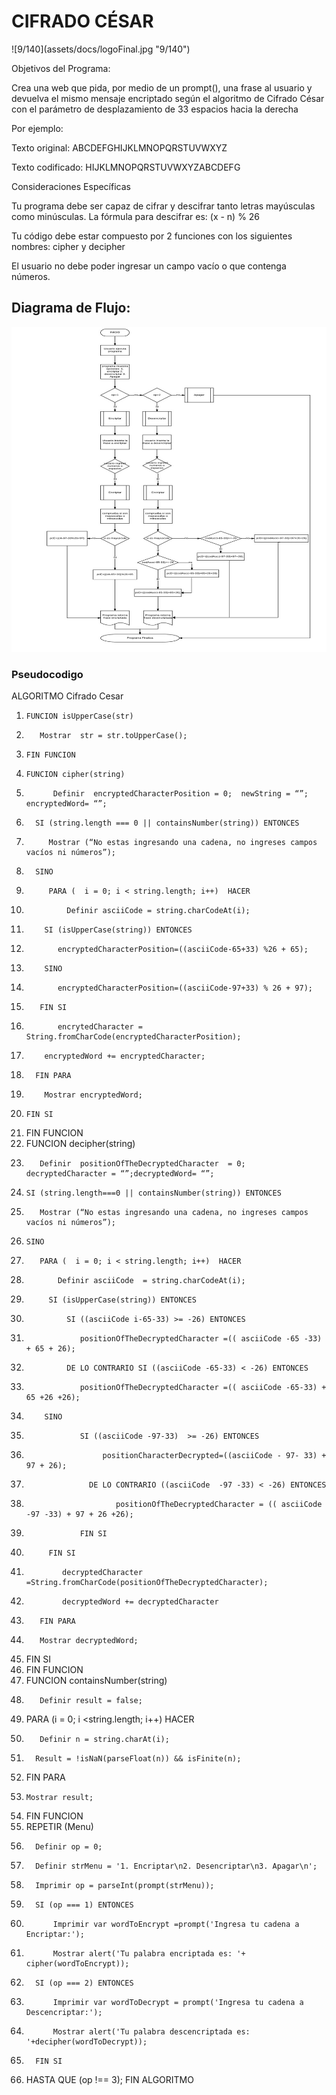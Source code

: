 # CIFRADO CÉSAR
<p>
![9/140](assets/docs/logoFinal.jpg "9/140")

 Objetivos del Programa:
<p> Crea una web que pida, por medio de un prompt(), una frase al usuario y devuelva el mismo mensaje encriptado según el algoritmo de Cifrado César con el parámetro de desplazamiento de 33 espacios hacia la derecha</p>

<p>Por ejemplo:</p>

<p>Texto original: ABCDEFGHIJKLMNOPQRSTUVWXYZ</p>
<p>Texto codificado: HIJKLMNOPQRSTUVWXYZABCDEFG</p>

<p>Consideraciones Específicas</p>

<p>Tu programa debe ser capaz de cifrar y descifrar tanto letras mayúsculas como minúsculas. La fórmula para descifrar es: (x - n) % 26</p>
<p>Tu código debe estar compuesto por 2 funciones con los siguientes nombres: cipher y decipher </p>
<p>El usuario no debe poder ingresar un campo vacío o que contenga números. </p>

## Diagrama de Flujo:
![Diagrama de Flujo Cifrado César](assets/docs/cifradoCesar.jpg "Diagrama de Flujo Cifrado César")


### Pseudocodigo
ALGORITMO Cifrado Cesar
1.     FUNCION isUpperCase(str)
2.        Mostrar  str = str.toUpperCase();
3.     FIN FUNCION
4.     FUNCION cipher(string)
5.           Definir  encryptedCharacterPosition = 0;  newString = “”; encryptedWord= “”;
6.       SI (string.length === 0 || containsNumber(string)) ENTONCES
7.          Mostrar (“No estas ingresando una cadena, no ingreses campos vacíos ni números”);
8.       SINO
9.          PARA (  i = 0; i < string.length; i++)  HACER
10.              Definir asciiCode = string.charCodeAt(i);
11.         SI (isUpperCase(string)) ENTONCES
12.            encryptedCharacterPosition=((asciiCode-65+33) %26 + 65);
13.         SINO
14.            encryptedCharacterPosition=((asciiCode-97+33) % 26 + 97);
15.        FIN SI
16.            encrytedCharacter = String.fromCharCode(encryptedCharacterPosition);
17.         encryptedWord += encryptedCharacter;
18.       FIN PARA
19.         Mostrar encryptedWord;
20.     FIN SI
21.   FIN FUNCION
22.  FUNCION decipher(string)
23.        Definir  positionOfTheDecryptedCharacter  = 0; decryptedCharacter = “”;decryptedWord= “”;
24.     SI (string.length===0 || containsNumber(string)) ENTONCES
25.        Mostrar (“No estas ingresando una cadena, no ingreses campos vacíos ni números”);
26.     SINO
27.        PARA (  i = 0; i < string.length; i++)  HACER
28.            Definir asciiCode  = string.charCodeAt(i);
29.          SI (isUpperCase(string)) ENTONCES
30.              SI ((asciiCode i-65-33) >= -26) ENTONCES
31.                 positionOfTheDecryptedCharacter =(( asciiCode -65 -33) + 65 + 26);
32.              DE LO CONTRARIO SI ((asciiCode -65-33) < -26) ENTONCES
33.                 positionOfTheDecryptedCharacter =(( asciiCode -65-33) + 65 +26 +26);
34.         SINO
35.                 SI ((asciiCode -97-33)  >= -26) ENTONCES           
36.                      positionCharacterDecrypted=((asciiCode - 97- 33) + 97 + 26);
37.                   DE LO CONTRARIO ((asciiCode  -97 -33) < -26) ENTONCES
38.                         positionOfTheDecryptedCharacter = (( asciiCode -97 -33) + 97 + 26 +26);
39.                 FIN SI
40.          FIN SI
41.             decryptedCharacter  =String.fromCharCode(positionOfTheDecryptedCharacter);
42.             decryptedWord += decryptedCharacter
43.        FIN PARA
44.        Mostrar decryptedWord;
45.    FIN SI
46.  FIN FUNCION
47.  FUNCION containsNumber(string)
48.        Definir result = false;
49.    PARA (i = 0; i <string.length; i++) HACER
50.        Definir n = string.charAt(i);
51.       Result = !isNaN(parseFloat(n)) && isFinite(n);
52.    FIN PARA
53.     Mostrar result;
54.  FIN FUNCION
55. REPETIR (Menu)
56.       Definir op = 0;
57.       Definir strMenu = '1. Encriptar\n2. Desencriptar\n3. Apagar\n';
58.       Imprimir op = parseInt(prompt(strMenu));
59.       SI (op === 1) ENTONCES
60.           Imprimir var wordToEncrypt =prompt('Ingresa tu cadena a Encriptar:');
61.           Mostrar alert('Tu palabra encriptada es: '+ cipher(wordToEncrypt));
62.       SI (op === 2) ENTONCES
63.           Imprimir var wordToDecrypt = prompt('Ingresa tu cadena a Descencriptar:');
64.           Mostrar alert('Tu palabra descencriptada es: '+decipher(wordToDecrypt));
65.       FIN SI
66. HASTA QUE (op !== 3);
FIN ALGORITMO
